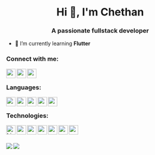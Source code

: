 <h1 align="center">Hi 👋, I'm Chethan</h1>
<h3 align="center">A passionate fullstack developer</h3>

- 🌱 I’m currently learning **Flutter**

<h3 align="left">Connect with me:</h3>
<a href="mailto:chethanpoojary170@gmail.com">
  <img align="left" width="25" src="https://cdn.jsdelivr.net/npm/simple-icons@v3/icons/gmail.svg">
</a>
<a href="https://www.linkedin.com/in/chethan-n-72a4b919b/">
  <img align="left" width="25" src="https://cdn.jsdelivr.net/npm/simple-icons@v3/icons/linkedin.svg">
</a>
<a href="https://www.linkedin.com/in/chethan-n-72a4b919b/">
  <img align="left" width="25" src="https://cdn.jsdelivr.net/npm/simple-icons@v3/icons/dev-dot-to.svg">
</a>
<br />

<h3 align="left">Languages:</h3>
<a href="https://getbootstrap.com/" title="Bootstrap">
  <img align="left" width="25" src="https://cdn.jsdelivr.net/npm/simple-icons@3.13.0/icons/html5.svg">
</a>
<a href="https://developer.mozilla.org/en-US/docs/Web/CSS" title="CSS">
  <img align="left" width="25" src="https://cdn.jsdelivr.net/npm/simple-icons@3.13.0/icons/css3.svg">
</a>
<a href="https://developer.mozilla.org/en-US/docs/Web/JavaScript" title="Javascript">
  <img align="left" width="25" src="https://cdn.jsdelivr.net/npm/simple-icons@3.13.0/icons/javascript.svg">
</a>
<a href="https://www.php.net/" title="PHP">
  <img align="left" width="25" src="https://cdn.jsdelivr.net/npm/simple-icons@3.13.0/icons/php.svg">
</a>
<a href="https://dart.dev/" title="Dart">
  <img align="left" width="25" src="https://cdn.jsdelivr.net/npm/simple-icons@3.13.0/icons/dart.svg">
</a>
<br/>

<h3 align="left">Technologies:</h3>
<a href="https://nodejs.org/en/" title="NodeJS">
  <img align="left" width="25" alt="hi" src="https://cdn.jsdelivr.net/npm/simple-icons@3.13.0/icons/node-dot-js.svg">
</a>
<a href="https://reactjs.org/" title="React">
  <img align="left" width="25" src="https://cdn.jsdelivr.net/npm/svg-icon@0.8.2/dist/svg/dev/react.svg">
</a>
<a href="https://flutter.dev/" title="Flutter">
  <img align="left" width="25" src="https://cdn.jsdelivr.net/npm/simple-icons@3.13.0/icons/flutter.svg">
</a>
<a href="https://codeigniter.com/" title="Codeigniter">
  <img align="left" width="25" src="https://cdn.jsdelivr.net/npm/simple-icons@3.13.0/icons/codeigniter.svg">
</a>
<a href="https://www.djangoproject.com/" title="Django">
  <img align="left" width="25" src="https://cdn.jsdelivr.net/npm/simple-icons@3.13.0/icons/django.svg">
</a>
<a href="https://www.mongodb.com/" title="Mongodb">
  <img align="left" width="25" src="https://cdn.jsdelivr.net/npm/simple-icons@3.13.0/icons/mongodb.svg">
</a>
<a href="https://firebase.google.com/" title="Firebase">
  <img align="left" width="25" src="https://cdn.jsdelivr.net/npm/simple-icons@3.13.0/icons/firebase.svg">
</a>

<br /><br />
<!--   ![GitHub stats](https://github-readme-stats.vercel.app/api?username=Chethan-170&show_icons=true&theme=tokyonight)
  ![Top Langs](https://github-readme-stats.vercel.app/api/top-langs/?username=Chethan-170&theme=tokyonight) -->

<div>
  <a href="https://readme-stats-cfgj2cxdy.vercel.app/api?username=Chethan-170&count_private=true&show_icons=true&theme=tokyonight">
    <img  align="left" src="https://readme-stats-cfgj2cxdy.vercel.app/api?username=Chethan-170&count_private=true&show_icons=true&theme=tokyonight" />
  </a>
  <a href="https://readme-stats-cfgj2cxdy.vercel.app/api/top-langs/?username=Chethan-170&hide=php&theme=tokyonight">
    <img align="left" src="https://readme-stats-cfgj2cxdy.vercel.app/api/top-langs/?username=Chethan-170&hide=php&theme=tokyonight" />
  </a>
</div>
